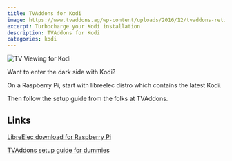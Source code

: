 ```yaml
---
title: TVAddons for Kodi
image: https://www.tvaddons.ag/wp-content/uploads/2016/12/tvaddons-retina.png
excerpt: Turbocharge your Kodi installation
description: TVAddons for Kodi
categories: kodi
---
```

![TV Viewing for Kodi](https://i2.wp.com/www.tvaddons.ag/wp-content/uploads/2017/04/Screen-Shot-2017-04-02-at-6.12.46-PM.jpg?w=538&ssl=1)

Want to enter the dark side with Kodi? 

On a Raspberry Pi, start with libreelec distro which contains the latest Kodi. 

Then follow the setup guide from the folks at TVAddons.

## Links
[LibreElec download for Raspberry Pi](https://libreelec.tv/downloads/)

[TVAddons setup guide for dummies](https://www.tvaddons.ag/kodi-addons-dummies/)
